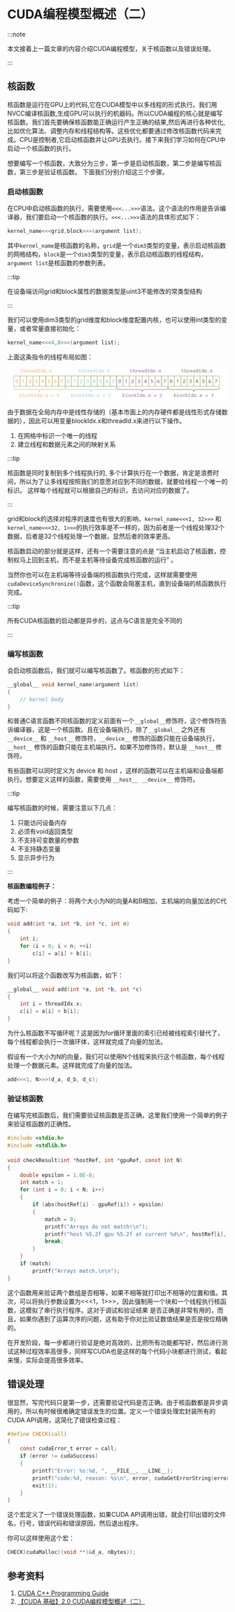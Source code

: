 # CUDA编程模型概述（二）

:::note

本文接着上一篇文章的内容介绍CUDA编程模型，关于核函数以及错误处理。

:::

## 核函数

核函数是运行在GPU上的代码,它在CUDA模型中以多线程的形式执行。我们用NVCC编译核函数,生成GPU可以执行的机器码。所以CUDA编程的核心就是编写核函数。我们首先要确保核函数能正确运行产生正确的结果,然后再进行各种优化,比如优化算法、调整内存和线程结构等。这些优化都要通过修改核函数代码来完成。CPU是控制者,它启动核函数并让GPU去执行。接下来我们学习如何在CPU中启动一个核函数的执行。

想要编写一个核函数，大致分为三步，第一步是启动核函数，第二步是编写核函数，第三步是验证核函数。 下面我们分别介绍这三个步骤。

### 启动核函数

在CPU中启动核函数的执行，需要使用`<<<...>>>`语法。这个语法的作用是告诉编译器，我们要启动一个核函数的执行。`<<<...>>>`语法的具体形式如下：

```c
kernel_name<<<grid,block>>>(argument list);
```

其中`kernel_name`是核函数的名称，`grid`是一个`dim3`类型的变量，表示启动核函数的网格结构，`block`是一个`dim3`类型的变量，表示启动核函数的线程结构，`argument list`是核函数的参数列表。 

:::tip

在设备端访问grid和block属性的数据类型是uint3不能修改的常类型结构

:::

我们可以使用dim3类型的grid维度和block维度配置内核，也可以使用int类型的变量，或者常量直接初始化：

```c
kernel_name<<<4,8>>>(argument list);
```

上面这条指令的线程布局如图：

![picture 0](images/4f6fae7db279cbabc74aad419994815092f4f1daeec31941f416eb5fd14d130f.png)  

由于数据在全局内存中是线性存储的（基本市面上的内存硬件都是线性形式存储数据的），因此可以用变量blockIdx.x和threadId.x来进行以下操作。

1. 在网格中标识一个唯一的线程
2. 建立线程和数据元素之间的映射关系

:::tip

核函数是同时复制到多个线程执行的, 多个计算执行在一个数据，肯定是浪费时间，所以为了让多线程按照我们的意愿对应到不同的数据，就要给线程一个唯一的标识。 这样每个线程就可以根据自己的标识，去访问对应的数据了。

:::

grid和block的选择对程序的速度也有很大的影响，`kernel_name<<<1, 32>>>` 和 `kernel_name<<<32, 1>>>`的执行效率是不一样的，因为前者是一个线程处理32个数据，后者是32个线程处理一个数据，显然后者的效率更高。

核函数启动的部分就是这样，还有一个需要注意的点是 “当主机启动了核函数，控制权马上回到主机，而不是主机等待设备完成核函数的运行” 。 

当然你也可以在主机端等待设备端的核函数执行完成，这样就需要使用`cudaDeviceSynchronize()`函数，这个函数会阻塞主机，直到设备端的核函数执行完成。

:::tip

所有CUDA核函数的启动都是异步的，这点与C语言是完全不同的

:::

### 编写核函数

会启动核函数后，我们就可以编写核函数了。核函数的形式如下：

```c
__global__ void kernel_name(argument list)
{
    // kernel body
}
```

和普通C语言函数不同核函数的定义前面有一个`__global__`修饰符，这个修饰符告诉编译器，这是一个核函数。且在设备端执行。除了`__global__` 之外还有 `__device__` 和 `__host__` 修饰符，`__device__` 修饰的函数只能在设备端执行，`__host__` 修饰的函数只能在主机端执行。如果不加修饰符，默认是 `__host__` 修饰符。

有些函数可以同时定义为 device 和 host ，这样的函数可以在主机端和设备端都执行。想要定义这样的函数，需要使用 `__host__ __device__` 修饰符。

:::tip

编写核函数的时候，需要注意以下几点：

1. 只能访问设备内存
2. 必须有void返回类型
3. 不支持可变数量的参数
4. 不支持静态变量
5. 显示异步行为

:::

**核函数编程例子：**

考虑一个简单的例子：将两个大小为N的向量A和B相加，主机端的向量加法的C代码如下:

```c
void add(int *a, int *b, int *c, int n)
{
    int i;
    for (i = 0; i < n; ++i)
        c[i] = a[i] + b[i];
}
```

我们可以将这个函数改写为核函数，如下：

```c
__global__ void add(int *a, int *b, int *c)
{
    int i = threadIdx.x;
    c[i] = a[i] + b[i];
}
```

为什么核函数不写循环呢？这是因为for循环里面的索引已经被线程索引替代了，每个线程都会执行一次循环体，这样就完成了向量的加法。

假设有一个大小为N的向量，我们可以使用N个线程来执行这个核函数，每个线程处理一个数据元素。这样就完成了向量的加法。

```c
add<<<1, N>>>(d_a, d_b, d_c);
```

### 验证核函数

在编写完核函数后，我们需要验证核函数是否正确，这里我们使用一个简单的例子来验证核函数的正确性。

```c
#include <stdio.h>
#include <stdlib.h>

void checkResult(int *hostRef, int *gpuRef, const int N)
{
    double epsilon = 1.0E-8;
    int match = 1;
    for (int i = 0; i < N; i++)
    {
        if (abs(hostRef[i] - gpuRef[i]) > epsilon)
        {
            match = 0;
            printf("Arrays do not match!\n");
            printf("host %5.2f gpu %5.2f at current %d\n", hostRef[i], gpuRef[i], i);
            break;
        }
    }
    if (match)
        printf("Arrays match.\n\n");
}
```

这个函数用来验证两个数组是否相等，如果不相等就打印出不相等的位置和值。其次，可以将执行参数设置为<<<1，1>>>，因此强制用一个块和一个线程执行核函数，这模拟了串行执行程序。这对于调试和验证结果
是否正确是非常有用的，而且，如果你遇到了运算次序的问题，这有助于你对比验证数值结果是否是按位精确的。

在开发阶段，每一步都进行验证是绝对高效的，比把所有功能都写好，然后进行测试这种过程效率高很多，同样写CUDA也是这样的每个代码小块都进行测试，看起来慢，实际会提高很多效率。

## 错误处理

很显然，写完代码只是第一步，还需要验证代码是否正确。由于核函数都是异步调用的，所以有时候很难确定错误发生的位置。定义一个错误处理宏封装所有的CUDA API调用，这简化了错误检查过程：

```c
#define CHECK(call)
{
    const cudaError_t error = call;
    if (error != cudaSuccess)
    {
        printf("Error: %s:%d, ", __FILE__, __LINE__);
        printf("code:%d, reason: %s\n", error, cudaGetErrorString(error));
        exit(1);
    }
}
```

这个宏定义了一个错误处理函数，如果CUDA API调用出错，就会打印出错的文件名，行号，错误代码和错误原因，然后退出程序。

你可以这样使用这个宏：

```c
CHECK(cudaMalloc((void **)&d_a, nBytes));
```



## 参考资料

1. [CUDA C++ Programming Guide](https://docs.nvidia.com/cuda/cuda-c-programming-guide/index.html)
2. [【CUDA 基础】2.0 CUDA编程模型概述（二）](https://face2ai.com/CUDA-F-2-1-CUDA%E7%BC%96%E7%A8%8B%E6%A8%A1%E5%9E%8B%E6%A6%82%E8%BF%B02/)




